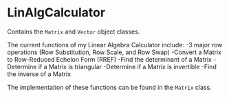 # LinAlgCalculator
Contains the `Matrix` and `Vector` object classes. 

The current functions of my Linear Algebra Calculator include:
-3 major row operations (Row Substitution, Row Scale, and Row Swap) 
-Convert a Matrix to Row-Reduced Echelon Form (RREF) 
-Find the determinant of a Matrix 
-Determine if a Matrix is triangular 
-Determine if a Matrix is invertible 
-Find the inverse of a Matrix

The implementation of these functions can be found in the `Matrix` class. 

